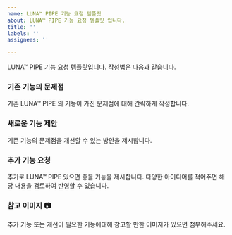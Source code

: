 ```yaml
---
name: LUNA™ PIPE 기능 요청 템플릿
about: LUNA™ PIPE 기능 요청 템플릿 입니다.
title: ''
labels: ''
assignees: ''

---
```


LUNA™ PIPE 기능 요청 템플릿입니다. 작성법은 다음과 같습니다.

### 기존 기능의 문제점
기존 LUNA™ PIPE 의 기능이 가진 문제점에 대해 간략하게 작성합니다.

### 새로운 기능 제안
기존 기능의 문제점을 개선할 수 있는 방안을 제시합니다.

### 추가 기능 요청
추가로 LUNA™ PIPE 있으면 좋을 기능을 제시합니다. 다양한 아이디어를 적어주면 해당 내용을
검토하여 반영할 수 있습니다.

### 참고 이미지 :camera:
추가 기능 또는 개선이 필요한 기능에대해 참고할 만한 이미지가 있으면 첨부해주세요.
